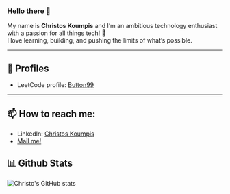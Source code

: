 ### Hello there 👋

My name is **Christos Koumpis** and I’m an ambitious technology enthusiast with a passion for all things tech! 🚀  
I love learning, building, and pushing the limits of what’s possible.

---

## :book: Profiles
- LeetCode profile: <a href="https://leetcode.com/Button99/">Button99</a>
---

## 📫 How to reach me:
- LinkedIn: <a href="https://www.linkedin.com/in/christos-koumpis-9785811a8">Christos Koumpis</a>
- <a href="mailto:christoskoubis@yahoo.com">Mail me!</a>
  
## 📊 Github Stats
![Christo's GitHub stats](https://github-readme-stats.vercel.app/api?username=Button99&show_icons=true&theme=cobalt)

